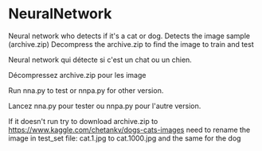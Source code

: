 # NeuralNetwork


Neural network who  detects if it's a cat or dog.
Detects the image sample (archive.zip)
Decompress the archive.zip to find the image to train and test

Neural network qui détecte si c'est un chat ou un chien.

Décompressez archive.zip pour les image

Run nna.py to test or nnpa.py for other version.

Lancez nna.py pour tester ou nnpa.py pour l'autre version.

If it doesn't run try to download archive.zip to
https://www.kaggle.com/chetankv/dogs-cats-images
need to rename the image in test_set file: cat.1.jpg to cat.1000.jpg and the same for the dog

